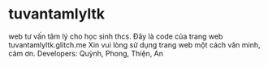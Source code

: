# tuvantamlyltk
web tư vấn tâm lý cho học sinh thcs.
Đây là code của trang web tuvantamlyltk.glitch.me
Xin vui lòng sử dụng trang web một cách văn minh, cảm ơn.
Developers: Quỳnh, Phong, Thiện, An
